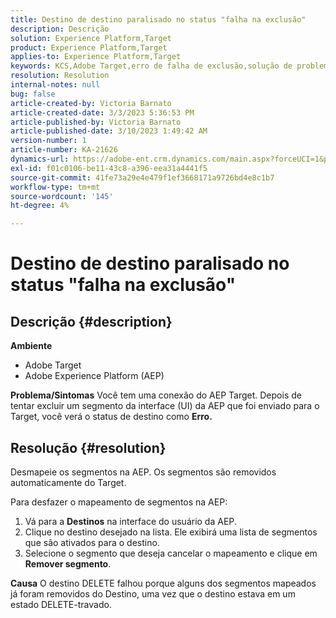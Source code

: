 ```yaml
---
title: Destino de destino paralisado no status "falha na exclusão"
description: Descrição
solution: Experience Platform,Target
product: Experience Platform,Target
applies-to: Experience Platform,Target
keywords: KCS,Adobe Target,erro de falha de exclusão,solução de problemas,Adobe Experience Platform,excluir segmentos,AEP
resolution: Resolution
internal-notes: null
bug: false
article-created-by: Victoria Barnato
article-created-date: 3/3/2023 5:36:53 PM
article-published-by: Victoria Barnato
article-published-date: 3/10/2023 1:49:42 AM
version-number: 1
article-number: KA-21626
dynamics-url: https://adobe-ent.crm.dynamics.com/main.aspx?forceUCI=1&pagetype=entityrecord&etn=knowledgearticle&id=bcc742f6-e9b9-ed11-83fe-6045bd006b25
exl-id: f01c0106-be11-43c8-a396-eea31a4441f5
source-git-commit: 41fe73a29e4e479f1ef3668171a9726bd4e8c1b7
workflow-type: tm+mt
source-wordcount: '145'
ht-degree: 4%

---
```


# Destino de destino paralisado no status &quot;falha na exclusão&quot;

## Descrição {#description}

<b>Ambiente</b>
- Adobe Target
- Adobe Experience Platform (AEP)



<b>Problema/Sintomas</b>
Você tem uma conexão do AEP Target. Depois de tentar excluir um segmento da interface (UI) da AEP que foi enviado para o Target, você verá o status de destino como <b>Erro.</b>


## Resolução {#resolution}


Desmapeie os segmentos na AEP. Os segmentos são removidos automaticamente do Target.

Para desfazer o mapeamento de segmentos na AEP:

1. Vá para a <b>Destinos</b> na interface do usuário da AEP.
2. Clique no destino desejado na lista. Ele exibirá uma lista de segmentos que são ativados para o destino.
3. Selecione o segmento que deseja cancelar o mapeamento e clique em <b>Remover segmento</b>.

<b>Causa</b>
O destino DELETE falhou porque alguns dos segmentos mapeados já foram removidos do Destino, uma vez que o destino estava em um estado DELETE-travado.

